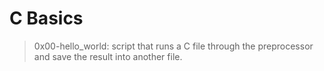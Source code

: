 # C Basics

> 0x00-hello_world: script that runs a C file through the preprocessor and save the result into another file.

